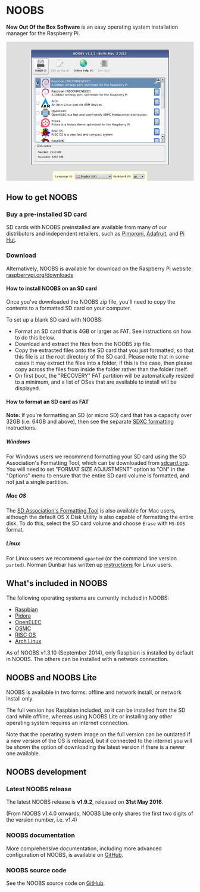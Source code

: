 # NOOBS

**New Out Of the Box Software** is an easy operating system installation manager for the Raspberry Pi.

![NOOBS OS selection](images/noobs.png)

## How to get NOOBS

### Buy a pre-installed SD card

SD cards with NOOBS preinstalled are available from many of our distributors and independent retailers, such as [Pimoroni](https://shop.pimoroni.com/products/noobs-8gb-sd-card), [Adafruit](https://www.adafruit.com/products/1583), and [Pi Hut](http://thepihut.com/collections/raspberry-pi-sd-cards-and-adapters/products/noobs-preinstalled-sd-card).

### Download

Alternatively, NOOBS is available for download on the Raspberry Pi website: [raspberrypi.org/downloads](http://www.raspberrypi.org/downloads)

#### How to install NOOBS on an SD card

Once you've downloaded the NOOBS zip file, you'll need to copy the contents to a formatted SD card on your computer.

To set up a blank SD card with NOOBS:

- Format an SD card that is 4GB or larger as FAT. See instructions on how to do this below.
- Download and extract the files from the NOOBS zip file.
- Copy the extracted files onto the SD card that you just formatted, so that this file is at the root directory of the SD card. Please note that in some cases it may extract the files into a folder; if this is the case, then please copy across the files from inside the folder rather than the folder itself.
- On first boot, the "RECOVERY" FAT partition will be automatically resized to a minimum, and a list of OSes that are available to install will be displayed.

#### How to format an SD card as FAT

**Note:** If you're formatting an SD (or micro SD) card that has a capacity over 32GB (i.e. 64GB and above), then see the separate [SDXC formatting](sdxc_formatting.md) instructions.

##### Windows

For Windows users we recommend formatting your SD card using the SD Association's Formatting Tool, which can be downloaded from [sdcard.org](https://www.sdcard.org/downloads/formatter_4/). You will need to set "FORMAT SIZE ADJUSTMENT" option to "ON" in the "Options" menu to ensure that the entire SD card volume is formatted, and not just a single partition.

##### Mac OS

The [SD Association's Formatting Tool](https://www.sdcard.org/downloads/formatter_4/) is also available for Mac users, although the default OS X Disk Utility is also capable of formatting the entire disk. To do this, select the SD card volume and choose `Erase` with `MS-DOS` format.

##### Linux

For Linux users we recommend `gparted` (or the command line version `parted`). Norman Dunbar has written up [instructions](http://qdosmsq.dunbar-it.co.uk/blog/2013/06/noobs-for-raspberry-pi/) for Linux users.

## What's included in NOOBS

The following operating systems are currently included in NOOBS:

- [Raspbian](http://raspbian.org/)
- [Pidora](http://pidora.ca/)
- [OpenELEC](http://wiki.openelec.tv/index.php?title=Raspberry_Pi_FAQ)
- [OSMC](https://osmc.tv/)
- [RISC OS](https://www.riscosopen.org/wiki/documentation/show/Welcome%20to%20RISC%20OS%20Pi)
- [Arch Linux](http://archlinuxarm.org/platforms/armv6/raspberry-pi)

As of NOOBS v1.3.10 (September 2014), only Raspbian is installed by default in NOOBS. The others can be installed with a network connection.

## NOOBS and NOOBS Lite

NOOBS is available in two forms: offline and network install, or network install only.

The full version has Raspbian included, so it can be installed from the SD card while offline, whereas using NOOBS Lite or installing any other operating system requires an internet connection.

Note that the operating system image on the full version can be outdated if a new version of the OS is released, but if connected to the internet you will be shown the option of downloading the latest version if there is a newer one available.

## NOOBS development

### Latest NOOBS release

The latest NOOBS release is **v1.9.2**, released on **31st May 2016**.

(From NOOBS v1.4.0 onwards, NOOBS Lite only shares the first two digits of the version number, i.e. v1.4)

### NOOBS documentation

More comprehensive documentation, including more advanced configuration of NOOBS, is available on [GitHub](https://github.com/raspberrypi/noobs/blob/master/README.md).

### NOOBS source code

See the NOOBS source code on [GitHub](https://github.com/raspberrypi/noobs).
